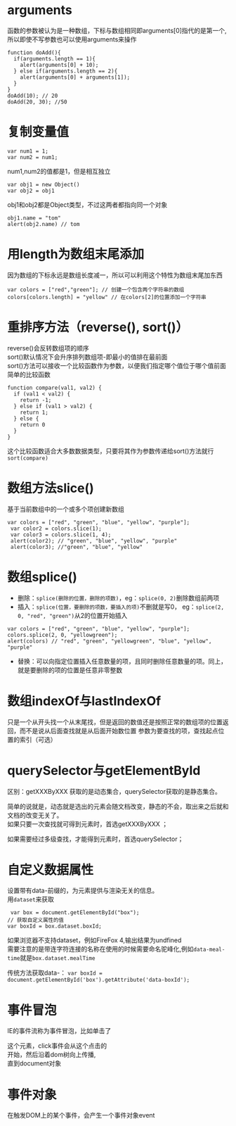 # arguments
  函数的参数被认为是一种数组，下标与数组相同即arguments[0]指代的是第一个,<br />
  所以即使不写参数也可以使用arguments来操作
  ```
  function doAdd(){
    if(arguments.length == 1){
      alert(arguments[0] + 10);
    } else if(arguments.length == 2){
      alert(arguments[0] + arguments[1]);
    }
  }
  doAdd(10); // 20
  doAdd(20, 30); //50
  ```
  
# 复制变量值
```
var num1 = 1;
var num2 = num1;
```
num1,num2的值都是1，但是相互独立
```
var obj1 = new Object()
var obj2 = obj1
```
obj1和obj2都是Object类型，不过这两者都指向同一个对象
```
obj1.name = "tom"
alert(obj2.name) // tom
```
# 用length为数组末尾添加
 因为数组的下标永远是数组长度减一，所以可以利用这个特性为数组末尾加东西
 ```
 var colors = ["red","green"]; // 创建一个包含两个字符串的数组
 colors[colors.length] = "yellow" // 在colors[2]的位置添加一个字符串
 ```
 
# 重排序方法（reverse(), sort()）
  reverse()会反转数组项的顺序<br />
  sort()默认情况下会升序排列数组项-即最小的值排在最前面<br />
  sort()方法可以接收一个比较函数作为参数，以便我们指定哪个值位于哪个值前面<br />
  简单的比较函数
  
  ```
  function compare(val1, val2) {
    if (val1 < val2) {
      return -1;
    } else if (val1 > val2) {
      return 1;
    } else {
      return 0
    }
  }
  ```
 这个比较函数适合大多数数据类型，只要将其作为参数传递给sort()方法就行`sort(compare)`
 
# 数组方法slice()
 基于当前数组中的一个或多个项创建新数组
 ```
 var colors = ["red", "green", "blue", "yellow", "purple"];
  var color2 = colors.slice(1);
  var color3 = colors.slice(1, 4);
  alert(color2); // "green", "blue", "yellow", "purple"
  alert(color3); //"green", "blue", "yellow"
 ```
 
# 数组splice()
  * 删除：`splice(删除的位置，删除的项数)`，eg：`splice(0, 2)`删除数组前两项
  * 插入：`splice(位置，要删除的项数，要插入的项)`不删就是写0， eg：`splice(2, 0, "red", "green")`从2的位置开始插入
  ```
  var colors = ["red", "green", "blue", "yellow", "purple"];
  colors.splice(2, 0, "yellowgreen");
  alert(colors) // "red", "green", "yellowgreen", "blue", "yellow", "purple"
  ```
  * 替换：可以向指定位置插入任意数量的项，且同时删除任意数量的项。同上，就是要删除的项的位置是任意非零整数
  
# 数组indexOf与lastIndexOf
  只是一个从开头找一个从末尾找，但是返回的数值还是按照正常的数组项的位置返回，而不是说从后面查找就是从后面开始数位置
  参数为要查找的项，查找起点位置的索引（可选）
  
# querySelector与getElementById
  区别：getXXXByXXX 获取的是动态集合，querySelector获取的是静态集合。

简单的说就是，动态就是选出的元素会随文档改变，静态的不会，取出来之后就和文档的改变无关了。<br />
如果只要一次查找就可得到元素时，首选getXXXByXXX ；

如果需要经过多级查找，才能得到元素时，首选querySelector；

# 自定义数据属性
  设置带有data-前缀的，为元素提供与渲染无关的信息。<br />
  用`dataset`来获取
  ```
   var box = document.getElementById("box");
  // 获取自定义属性的值
  var boxId = box.dataset.boxId;
  ```
  如果浏览器不支持dataset，例如FireFox 4,输出结果为undfined<br />
  需要注意的是带连字符连接的名称在使用的时候需要命名驼峰化,例如`data-meal-time`就是`box.dataset.mealTime`<br />
  
  传统方法获取data-：
  `var boxId = document.getElementById('box').getAttribute('data-boxId');`
  
# 事件冒泡
  IE的事件流称为事件冒泡，比如单击了<div>这个元素，click事件会从这个点击的<div>开始，然后沿着dom树向上传播,<br />
直到document对象

# 事件对象
  在触发DOM上的某个事件，会产生一个事件对象event